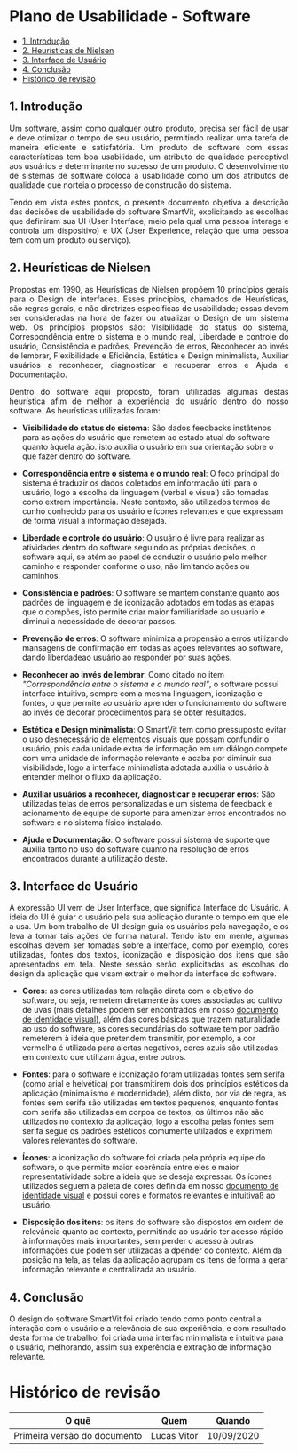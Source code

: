 # Plano de Usabilidade - Software

- [1. Introdução](#_1-introdução)
- [2. Heurísticas de Nielsen](#_2-heurísticas-de-nielsen)
- [3. Interface de Usuário](#_3-interface-de-usuário)
- [4. Conclusão](#_4-conclusão)
- [ Histórico de revisão](#_histórico-de-revisão)

## 1. Introdução

<p align="justify">Um software, assim como qualquer outro produto, precisa ser fácil de usar e deve otimizar o tempo de seu usuário, permitindo realizar uma tarefa de maneira eficiente e satisfatória. Um produto de software com essas características tem boa usabilidade, um atributo de qualidade perceptível aos usuários e determinante no sucesso de um produto. O desenvolvimento de sistemas de software coloca a usabilidade como um dos atributos de qualidade que norteia o processo de construção do sistema.</p>

<p align="justify">Tendo em vista estes pontos, o presente documento objetiva a descrição das decisões de usabilidade do software SmartVit, explicitando as escolhas que definiram sua UI (User Interface, meio pela qual uma pessoa interage e controla um dispositivo) e UX (User Experience, relação que uma pessoa tem com um produto ou serviço).</p>


## 2. Heurísticas de Nielsen

<p align="justify">Propostas em 1990, as Heurísticas de Nielsen propõem 10 princípios gerais para o Design de interfaces. Esses princípios, chamados de Heurísticas, são regras gerais, e não diretrizes específicas de usabilidade; essas devem ser consideradas na hora de fazer ou atualizar o Design de um sistema web. Os princípios propstos são: Visibilidade do status do sistema, Correspondência entre o sistema e o mundo real, Liberdade e controle do usuário, Consistência e padrões, Prevenção de erros, Reconhecer ao invés de lembrar, Flexibilidade e Eficiência, Estética e Design minimalista, Auxiliar usuários a reconhecer, diagnosticar e recuperar erros e Ajuda e Documentação.</p>

<p align="justify">Dentro do software aqui proposto, foram utilizadas algumas destas heurística afim de melhor a experiência do usuário dentro do nosso software. As heurísticas utilizadas foram:</p>

* **Visibilidade do status do sistema**: São dados feedbacks instâtenos para as ações do usuário que remetem ao estado atual do software quanto àquela ação. isto auxilia o usuário em sua orientação sobre o que fazer dentro do software.

* **Correspondência entre o sistema e o mundo real**: O foco principal do sistema é traduzir os dados coletados em informação útil para o usuário, logo a escolha da linguagem (verbal e visual) são tomadas como extrem importância. Neste contexto, são utilizados termos de cunho conhecido para os usuário e ícones relevantes e que expressam de forma visual a informação desejada.

* **Liberdade e controle do usuário**: O usuário é livre para realizar as atividades dentro do software seguindo as próprias decisões, o software aqui, se atém ao papel de conduzir o usuário pelo melhor caminho e responder conforme o uso, não limitando ações ou caminhos.

* **Consistência e padrões**: O software se mantem constante quanto aos padrões de linguagem e de iconização adotados em todas as etapas que o compões, isto permite criar maior familiaridade ao usuário e diminui a necessidade de decorar passos.

* **Prevenção de erros**: O software minimiza a propensão a erros utilizando mansagens de confirmação em todas as açoes relevantes ao software, dando liberdadeao usuário ao responder por suas ações.

* **Reconhecer ao invés de lembrar**: Como citado no item *"Correspondência entre o sistema e o mundo real"*, o software possui interface intuitiva, sempre com a mesma linguagem, iconização e fontes, o que permite ao usuário aprender o funcionamento do software ao invés de decorar procedimentos para se obter resultados.

* **Estética e Design minimalista**: O SmartVit tem como pressuposto evitar o uso desnecessário de elementos visuais que possam confundir o usuário, pois cada unidade extra de informação em um diálogo compete com uma unidade de informação relevante e acaba por diminuir sua visibilidade, logo a interface minimalista adotada auxilia o usuário à entender melhor o fluxo da aplicação.

* **Auxiliar usuários a reconhecer, diagnosticar e recuperar erros**: São utilizadas telas de erros personalizadas e um sistema de feedback e acionamento de equipe de suporte para amenizar erros encontrados no software e no sistema físico instalado.

* **Ajuda e Documentação**: O software possui sistema de suporte que auxilia tanto no uso do software quanto na resolução de erros encontrados durante a utilização deste.


## 3. Interface de Usuário

<p align="justify">A expressão UI vem de User Interface, que significa Interface do Usuário. A ideia do UI é guiar o usuário pela sua aplicação durante o tempo em que ele a usa. Um bom trabalho de UI design guia os usuários pela navegação, e os leva a tomar tais ações de forma natural. Tendo isto em mente, algumas escolhas devem ser tomadas sobre a interface, como por exemplo, cores utilizadas, fontes dos textos, iconização e disposição dos itens que são apresentados em tela. Neste sessão serão explicitadas as escolhas do design da aplicação que visam extrair o melhor da interface do software.</p>

* **Cores**: as cores utilizadas tem relação direta com o objetivo do software, ou seja, remetem diretamente às cores associadas ao cultivo de uvas (mais detalhes podem ser encontrados em nosso [documento de identidade visual](https://pi2-viticultura.github.io/SmartVit/#/docs/software/Identidade-Visual)), além das cores básicas que trazem naturalidade ao uso do software, as cores secundárias do software tem por padrão remeterem à ideia que pretendem transmitir, por exemplo, a cor vermelha é utilizada para alertas negativos, cores azuis são utilizadas em contexto que utilizam água, entre outros.

* **Fontes**: para o software e iconização foram utilizadas fontes sem serifa (como arial e helvética) por transmitirem dois dos princípios estéticos da aplicação (minimalismo e modernidade), além disto, por via de regra, as fontes sem serifa são utilizadas em textos pequenos, enquanto fontes com serifa são utilizadas em corpoa de textos, os últimos não são utilizados no contexto da aplicação, logo a escolha pelas fontes sem serifa segue os padrões estéticos comumente utilzados e exprimem valores relevantes do software.

* **Ícones**: a iconização do software foi criada pela própria equipe do software, o que permite maior coerência entre eles e maior representatividade sobre a ideia que se deseja expressar. Os ícones utilizados seguem a paleta de cores definida em nosso [documento de identidade visual](https://pi2-viticultura.github.io/SmartVit/#/docs/software/Identidade-Visual) e possui cores e formatos relevantes e intuitivaß ao usuário.

* **Disposição dos itens**: os itens do software são dispostos em ordem de relevância quanto ao contexto, permitindo ao usuário ter acesso rápido à informações mais importantes, sem perder o acesso à outras informações que podem ser utilizadas a dpender do contexto. Além da posição na tela, as telas da aplicação agrupam os itens de forma a gerar informação relevante e centralizada ao usuário.


## 4. Conclusão

O design do software SmartVit foi criado tendo como ponto central a interação com o usuário e a relevância de sua experiência, e com resultado desta forma de trabalho, foi criada uma interfac minimalista e intuitiva para o usuário, melhorando, assim sua experência e extração de informação relevante.


# Histórico de revisão

| O quê | Quem  | Quando |
| - | - | - |
|  Primeira versão do documento | Lucas Vitor | 10/09/2020 |
